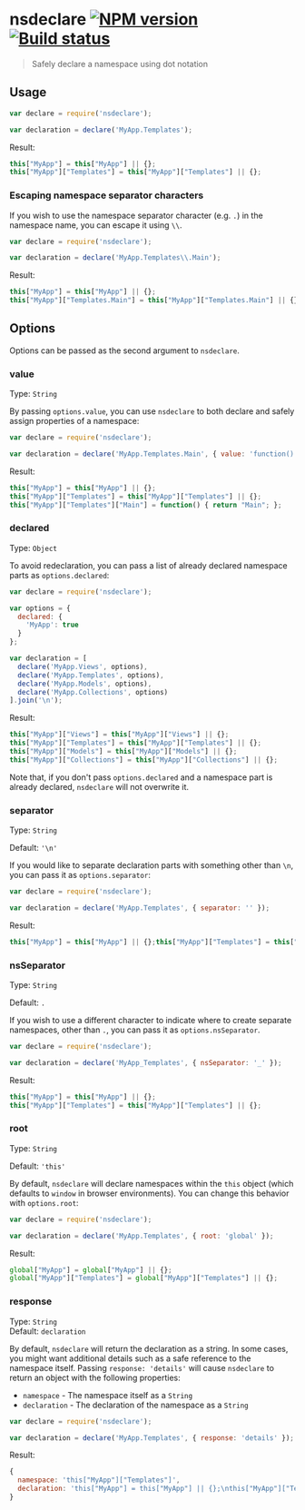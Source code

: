 # nsdeclare [![NPM version][npm-image]][npm-url] [![Build status][travis-image]][travis]
> Safely declare a namespace using dot notation

## Usage

```js
var declare = require('nsdeclare');

var declaration = declare('MyApp.Templates');
```

Result:
```js
this["MyApp"] = this["MyApp"] || {};
this["MyApp"]["Templates"] = this["MyApp"]["Templates"] || {};
```

### Escaping namespace separator characters

If you wish to use the namespace separator character (e.g. `.`) in the namespace name, you can escape it using `\\`.

```js
var declare = require('nsdeclare');

var declaration = declare('MyApp.Templates\\.Main');
```

Result:
```js
this["MyApp"] = this["MyApp"] || {};
this["MyApp"]["Templates.Main"] = this["MyApp"]["Templates.Main"] || {};
```

## Options

Options can be passed as the second argument to `nsdeclare`.

### value
Type: `String`

By passing `options.value`, you can use `nsdeclare` to both declare and safely assign properties of a namespace:

```js
var declare = require('nsdeclare');

var declaration = declare('MyApp.Templates.Main', { value: 'function() { return "Main"; }' });
```

Result:
```js
this["MyApp"] = this["MyApp"] || {};
this["MyApp"]["Templates"] = this["MyApp"]["Templates"] || {};
this["MyApp"]["Templates"]["Main"] = function() { return "Main"; };
```

### declared
Type: `Object`

To avoid redeclaration, you can pass a list of already declared namespace parts as `options.declared`:

```js
var declare = require('nsdeclare');

var options = {
  declared: {
    'MyApp': true
  }
};

var declaration = [
  declare('MyApp.Views', options),
  declare('MyApp.Templates', options),
  declare('MyApp.Models', options),
  declare('MyApp.Collections', options)
].join('\n');
```

Result:
```js
this["MyApp"]["Views"] = this["MyApp"]["Views"] || {};
this["MyApp"]["Templates"] = this["MyApp"]["Templates"] || {};
this["MyApp"]["Models"] = this["MyApp"]["Models"] || {};
this["MyApp"]["Collections"] = this["MyApp"]["Collections"] || {};
```

Note that, if you don't pass `options.declared` and a namespace part is already declared, `nsdeclare` will not overwrite it.

### separator
Type: `String`

Default: `'\n'`

If you would like to separate declaration parts with something other than `\n`, you can pass it as `options.separator`:

```js
var declare = require('nsdeclare');

var declaration = declare('MyApp.Templates', { separator: '' });
```

Result:
```js
this["MyApp"] = this["MyApp"] || {};this["MyApp"]["Templates"] = this["MyApp"]["Templates"] || {};
```

### nsSeparator
Type: `String`

Default: `.`

If you wish to use a different character to indicate where to create separate namespaces, other than `.`, you can pass it as `options.nsSeparator`.

```js
var declare = require('nsdeclare');

var declaration = declare('MyApp_Templates', { nsSeparator: '_' });
```

Result:
```js
this["MyApp"] = this["MyApp"] || {};
this["MyApp"]["Templates"] = this["MyApp"]["Templates"] || {};
```

### root
Type: `String`

Default: `'this'`

By default, `nsdeclare` will declare namespaces within the `this` object (which defaults to `window` in browser environments). You can change this behavior with `options.root`:

```js
var declare = require('nsdeclare');

var declaration = declare('MyApp.Templates', { root: 'global' });
```

Result:
```js
global["MyApp"] = global["MyApp"] || {};
global["MyApp"]["Templates"] = global["MyApp"]["Templates"] || {};
```

### response
Type: `String`  
Default: `declaration`

By default, `nsdeclare` will return the declaration as a string. In some cases, you might want additional details such as a safe reference to the namespace itself. Passing `response: 'details'` will cause `nsdeclare` to return an object with the following properties:

  * `namespace` - The namespace itself as a `String`
  * `declaration` - The declaration of the namespace as a `String`

```js
var declare = require('nsdeclare');

var declaration = declare('MyApp.Templates', { response: 'details' });
```

Result:
```js
{
  namespace: 'this["MyApp"]["Templates"]',
  declaration: 'this["MyApp"] = this["MyApp"] || {};\nthis["MyApp"]["Templates"] = this["MyApp"]["Templates"] || {};'
}
```

[travis]: http://travis-ci.org/lazd/nsdeclare
[travis-image]: https://secure.travis-ci.org/lazd/nsdeclare.png?branch=master

[npm-url]: https://npmjs.org/package/nsdeclare
[npm-image]: https://badge.fury.io/js/nsdeclare.png
